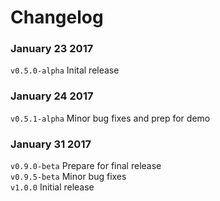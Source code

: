 # Changelog

### January 23 2017
`v0.5.0-alpha` Inital release

### January 24 2017
`v0.5.1-alpha` Minor bug fixes and prep for demo

### January 31 2017
`v0.9.0-beta` Prepare for final release  
`v0.9.5-beta` Minor bug fixes  
`v1.0.0` Initial release
